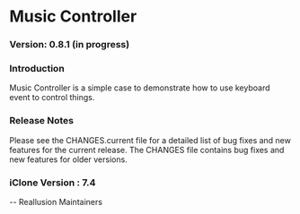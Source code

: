 # Music Controller

### Version: 0.8.1 (in progress)

### Introduction

Music Controller is a simple case to demonstrate how to use keyboard event to control things.  

### Release Notes

Please see the CHANGES.current file for a detailed list of bug fixes and
new features for the current release. The CHANGES file contains bug fixes
and new features for older versions.

### iClone Version : 7.4


 -- Reallusion Maintainers